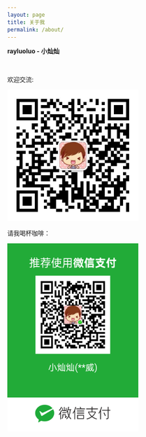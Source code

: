 ```yaml
---
layout: page
title: 关于我
permalink: /about/
---
```


**rayluoluo - 小灿灿**

<br/>

欢迎交流:

<!--![WeiXin](/assets/mmqrcode1584773879119.png)-->
<img src="/assets/mmqrcode1584773879119.png"  width="300px" height="300px" />


请我喝杯咖啡：

<img src="/assets/mm_facetoface_collect_qrcode_1605730974383.png"  width="300px" height="430px" />
